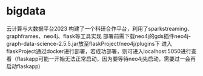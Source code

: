 # bigdata
云计算与大数据平台2023
构建了一个科研合作平台，利用了sparkstreaming、graphframes、neo4j、flask等工具实现
部署前需下载neo4j的gds插件neo4j-graph-data-science-2.5.5.jar放至flaskProject/neo4j/plugins下
进入flaskProject通过docker进行部署，若成功部署，则可进入localhost:5050进行查看（flaskapp可能一开始无法正常启动，因为要等待neo4j先启动，需要过一会再启动flaskapp)


